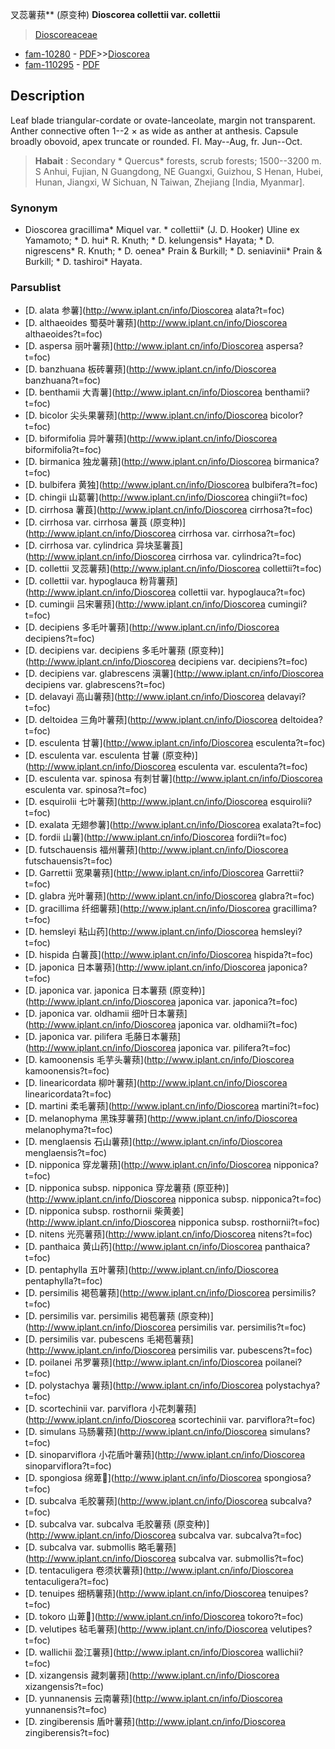 叉蕊薯蓣** (原变种) **Dioscorea collettii var. collettii**

> [Dioscoreaceae](http://www.iplant.cn/info/Dioscoreaceae?t=foc)
* [fam-10280](http://www.iplant.cn/foc/fam/10280) - [PDF](http://www.iplant.cn/foc/pdf/Dioscoreaceae.pdf)>>[Dioscorea](http://www.iplant.cn/info/Dioscorea?t=foc)
* [fam-110295](http://www.iplant.cn/foc/fam/110295) - [PDF](http://www.iplant.cn/foc/pdf/Dioscorea.pdf)
## Description

Leaf blade triangular-cordate or ovate-lanceolate, margin not transparent. Anther connective often 1--2 × as wide as anther at anthesis. Capsule broadly obovoid, apex truncate or rounded. Fl. May--Aug, fr. Jun--Oct.


> **Habait** : 
> Secondary * Quercus* forests, scrub forests; 1500--3200 m. S Anhui, Fujian, N Guangdong, NE Guangxi, Guizhou, S Henan, Hubei, Hunan, Jiangxi, W Sichuan, N Taiwan, Zhejiang [India, Myanmar].

### Synonym
* Dioscorea gracillima* Miquel var. * collettii* (J. D. Hooker) Uline ex Yamamoto; * D. hui* R. Knuth; * D. kelungensis* Hayata; * D. nigrescens* R. Knuth; * D. oenea* Prain & Burkill; * D. seniavinii* Prain & Burkill; * D. tashiroi* Hayata.


### Parsublist

* [D.  alata  参薯](http://www.iplant.cn/info/Dioscorea alata?t=foc)
* [D.  althaeoides  蜀葵叶薯蓣](http://www.iplant.cn/info/Dioscorea althaeoides?t=foc)
* [D.  aspersa  丽叶薯蓣](http://www.iplant.cn/info/Dioscorea aspersa?t=foc)
* [D.  banzhuana  板砖薯蓣](http://www.iplant.cn/info/Dioscorea banzhuana?t=foc)
* [D.  benthamii  大青薯](http://www.iplant.cn/info/Dioscorea benthamii?t=foc)
* [D.  bicolor  尖头果薯蓣](http://www.iplant.cn/info/Dioscorea bicolor?t=foc)
* [D.  biformifolia  异叶薯蓣](http://www.iplant.cn/info/Dioscorea biformifolia?t=foc)
* [D.  birmanica  独龙薯蓣](http://www.iplant.cn/info/Dioscorea birmanica?t=foc)
* [D.  bulbifera  黄独](http://www.iplant.cn/info/Dioscorea bulbifera?t=foc)
* [D.  chingii  山葛薯](http://www.iplant.cn/info/Dioscorea chingii?t=foc)
* [D.  cirrhosa  薯莨](http://www.iplant.cn/info/Dioscorea cirrhosa?t=foc)
* [D.  cirrhosa var. cirrhosa  薯莨 (原变种)](http://www.iplant.cn/info/Dioscorea cirrhosa var. cirrhosa?t=foc)
* [D.  cirrhosa var. cylindrica  异块茎薯莨](http://www.iplant.cn/info/Dioscorea cirrhosa var. cylindrica?t=foc)
* [D.  collettii  叉蕊薯蓣](http://www.iplant.cn/info/Dioscorea collettii?t=foc)
* [D.  collettii var. hypoglauca  粉背薯蓣](http://www.iplant.cn/info/Dioscorea collettii var. hypoglauca?t=foc)
* [D.  cumingii  吕宋薯蓣](http://www.iplant.cn/info/Dioscorea cumingii?t=foc)
* [D.  decipiens  多毛叶薯蓣](http://www.iplant.cn/info/Dioscorea decipiens?t=foc)
* [D.  decipiens var. decipiens  多毛叶薯蓣 (原变种)](http://www.iplant.cn/info/Dioscorea decipiens var. decipiens?t=foc)
* [D.  decipiens var. glabrescens  滇薯](http://www.iplant.cn/info/Dioscorea decipiens var. glabrescens?t=foc)
* [D.  delavayi  高山薯蓣](http://www.iplant.cn/info/Dioscorea delavayi?t=foc)
* [D.  deltoidea  三角叶薯蓣](http://www.iplant.cn/info/Dioscorea deltoidea?t=foc)
* [D.  esculenta  甘薯](http://www.iplant.cn/info/Dioscorea esculenta?t=foc)
* [D.  esculenta var. esculenta  甘薯 (原变种)](http://www.iplant.cn/info/Dioscorea esculenta var. esculenta?t=foc)
* [D.  esculenta var. spinosa  有刺甘薯](http://www.iplant.cn/info/Dioscorea esculenta var. spinosa?t=foc)
* [D.  esquirolii  七叶薯蓣](http://www.iplant.cn/info/Dioscorea esquirolii?t=foc)
* [D.  exalata  无翅参薯](http://www.iplant.cn/info/Dioscorea exalata?t=foc)
* [D.  fordii  山薯](http://www.iplant.cn/info/Dioscorea fordii?t=foc)
* [D.  futschauensis  福州薯蓣](http://www.iplant.cn/info/Dioscorea futschauensis?t=foc)
* [D.  Garrettii  宽果薯蓣](http://www.iplant.cn/info/Dioscorea Garrettii?t=foc)
* [D.  glabra  光叶薯蓣](http://www.iplant.cn/info/Dioscorea glabra?t=foc)
* [D.  gracillima  纤细薯蓣](http://www.iplant.cn/info/Dioscorea gracillima?t=foc)
* [D.  hemsleyi  粘山药](http://www.iplant.cn/info/Dioscorea hemsleyi?t=foc)
* [D.  hispida  白薯莨](http://www.iplant.cn/info/Dioscorea hispida?t=foc)
* [D.  japonica  日本薯蓣](http://www.iplant.cn/info/Dioscorea japonica?t=foc)
* [D.  japonica var. japonica  日本薯蓣 (原变种)](http://www.iplant.cn/info/Dioscorea japonica var. japonica?t=foc)
* [D.  japonica var. oldhamii  细叶日本薯蓣](http://www.iplant.cn/info/Dioscorea japonica var. oldhamii?t=foc)
* [D.  japonica var. pilifera  毛藤日本薯蓣](http://www.iplant.cn/info/Dioscorea japonica var. pilifera?t=foc)
* [D.  kamoonensis  毛芋头薯蓣](http://www.iplant.cn/info/Dioscorea kamoonensis?t=foc)
* [D.  linearicordata  柳叶薯蓣](http://www.iplant.cn/info/Dioscorea linearicordata?t=foc)
* [D.  martini  柔毛薯蓣](http://www.iplant.cn/info/Dioscorea martini?t=foc)
* [D.  melanophyma  黑珠芽薯蓣](http://www.iplant.cn/info/Dioscorea melanophyma?t=foc)
* [D.  menglaensis  石山薯蓣](http://www.iplant.cn/info/Dioscorea menglaensis?t=foc)
* [D.  nipponica  穿龙薯蓣](http://www.iplant.cn/info/Dioscorea nipponica?t=foc)
* [D.  nipponica subsp. nipponica  穿龙薯蓣 (原亚种)](http://www.iplant.cn/info/Dioscorea nipponica subsp. nipponica?t=foc)
* [D.  nipponica subsp. rosthornii  柴黄姜](http://www.iplant.cn/info/Dioscorea nipponica subsp. rosthornii?t=foc)
* [D.  nitens  光亮薯蓣](http://www.iplant.cn/info/Dioscorea nitens?t=foc)
* [D.  panthaica  黄山药](http://www.iplant.cn/info/Dioscorea panthaica?t=foc)
* [D.  pentaphylla  五叶薯蓣](http://www.iplant.cn/info/Dioscorea pentaphylla?t=foc)
* [D.  persimilis  褐苞薯蓣](http://www.iplant.cn/info/Dioscorea persimilis?t=foc)
* [D.  persimilis var. persimilis  褐苞薯蓣 (原变种)](http://www.iplant.cn/info/Dioscorea persimilis var. persimilis?t=foc)
* [D.  persimilis var. pubescens  毛褐苞薯蓣](http://www.iplant.cn/info/Dioscorea persimilis var. pubescens?t=foc)
* [D.  poilanei  吊罗薯蓣](http://www.iplant.cn/info/Dioscorea poilanei?t=foc)
* [D.  polystachya  薯蓣](http://www.iplant.cn/info/Dioscorea polystachya?t=foc)
* [D.  scortechinii var. parviflora  小花刺薯蓣](http://www.iplant.cn/info/Dioscorea scortechinii var. parviflora?t=foc)
* [D.  simulans  马肠薯蓣](http://www.iplant.cn/info/Dioscorea simulans?t=foc)
* [D.  sinoparviflora  小花盾叶薯蓣](http://www.iplant.cn/info/Dioscorea sinoparviflora?t=foc)
* [D.  spongiosa  绵萆](http://www.iplant.cn/info/Dioscorea spongiosa?t=foc)
* [D.  subcalva  毛胶薯蓣](http://www.iplant.cn/info/Dioscorea subcalva?t=foc)
* [D.  subcalva var. subcalva  毛胶薯蓣 (原变种)](http://www.iplant.cn/info/Dioscorea subcalva var. subcalva?t=foc)
* [D.  subcalva var. submollis  略毛薯蓣](http://www.iplant.cn/info/Dioscorea subcalva var. submollis?t=foc)
* [D.  tentaculigera  卷须状薯蓣](http://www.iplant.cn/info/Dioscorea tentaculigera?t=foc)
* [D.  tenuipes  细柄薯蓣](http://www.iplant.cn/info/Dioscorea tenuipes?t=foc)
* [D.  tokoro  山萆](http://www.iplant.cn/info/Dioscorea tokoro?t=foc)
* [D.  velutipes  毡毛薯蓣](http://www.iplant.cn/info/Dioscorea velutipes?t=foc)
* [D.  wallichii  盈江薯蓣](http://www.iplant.cn/info/Dioscorea wallichii?t=foc)
* [D.  xizangensis  藏刺薯蓣](http://www.iplant.cn/info/Dioscorea xizangensis?t=foc)
* [D.  yunnanensis  云南薯蓣](http://www.iplant.cn/info/Dioscorea yunnanensis?t=foc)
* [D.  zingiberensis  盾叶薯蓣](http://www.iplant.cn/info/Dioscorea zingiberensis?t=foc)
